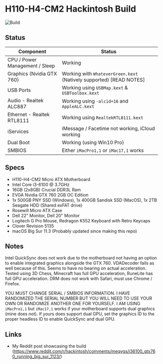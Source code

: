 # H110-H4-CM2 Hackintosh Build

![Build](https://i.redd.it/vn2lr3oq2op61.jpg)


## Status

| Component | Status |
| ------ | ------ |
| CPU / Power Management / Sleep | Working |
| Graphics (Nvidia GTX 760) | Working with `WhateverGreen.kext` (Natively supported) [READ NOTES]|
| USB Ports | Working using `USBMap.kext` & `USBToolbox.kext` |
| Audio - Realtek ALC887 | Working using `-alcid=16` and `AppleALC.kext` |
| Ethernet - Realtek RTL8111 | Working using `RealtekRTL8111.kext` |
| iServices | iMessage / Facetime not working, iCloud working |
| Dual Boot | Working (using Win10 Pro) |
| SMBIOS | Either `iMacPro1,1` or `iMac17,1` works |

## Specs

- H110-H4-CM2 Micro ATX Motherboard
- Intel Core i3-6100 @ 3.7GHz
- 16GB (2x8GB) Crucial DDR3L Ram 
- EVGA Nvidia GTX 760 2GB OC Edition
- 1x 500GB PNY SSD (Windows), 1x 400GB Sandisk SSD (MacOS), 1x 2TB Seagate HDD (Shared exFAT drive)
- Rosewill Micro ATX Case
- Dell 22" Monitor, Dell 20" Monitor
- Logitech G Pro Mouse, Redragon K552 Keyboard with Retro Keycaps
- Clover Revision 5135
- macOS Big Sur 11.3 (Probably updated since making this repo)

## Notes
Intel QuickSync does not work due to the motherboard not having an option to enable integrated graphics alongside the GTX 760. VDADecoder fails as well because of this. Seems to have no bearing on actual acceleration. Tested using 3D Chess, Minecraft has full GPU acceleration, RuneLite has full GPU acceleration. DRM does not work with Safari, must use Chrome / Firefox.

YOU MUST CHANGE SERIAL / SMBIOS INFORMATION. I HAVE RANDOMIZED THE SERIAL NUMBER BUT YOU WILL NEED TO USE YOUR OWN OR RANDOMIZE ANOTHER ONE FOR YOURSELF. I AM USING `iMacPro1,1` but `iMac17,1` works if your motherboard supports dual graphics (mine does not). If yours does support dual GPU, set the graphics ID to the proper headless ID to enable QuickSync and dual GPU.

## Links

- My Reddit post showcasing the build (https://www.reddit.com/r/hackintosh/comments/meqygs/i36100_gtx760_running_big_sur_1123/)
